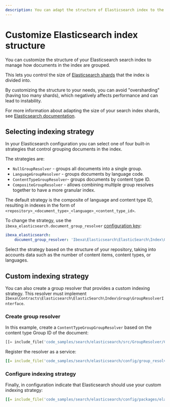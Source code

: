 ```yaml
---
description: You can adapt the structure of Elasticsearch index to the data in your Repository to improve performance and avoid instability.
---
```


# Customize Elasticsearch index structure

You can customize the structure of your Elasticsearch search index to manage how documents in the index are grouped.

This lets you control the size of [Elasticsearch shards](https://www.elastic.co/guide/en/elasticsearch/reference/current/scalability.html) that the index is divided into.

By customizing the structure to your needs, you can avoid "oversharding" (having too many shards), which negatively affects performance and can lead to instability.

For more information about adapting the size of your search index shards, see [Elasticsearch documentation](https://www.elastic.co/guide/en/elasticsearch/reference/8.4/size-your-shards.html).

## Selecting indexing strategy

In your Elasticsearch configuration you can select one of four built-in strategies that control grouping documents in the index.

The strategies are:

- `NullGroupResolver` - groups all documents into a single group.
- `LanguageGroupResolver` - groups documents by language code.
- `ContentTypeGroupResolver`- groups documents by content type ID.
- `CompositeGroupResolver` - allows combining multiple group resolves together to have a more granular index.

The default strategy is the composite of language and content type ID, resulting in indexes in the form of `<repository>_<document_type>_<language>_<content_type_id>`.

To change the strategy, use the `ibexa_elasticsearch.document_group_resolver` [configuration key](configuration.md#configuration-files):

``` yaml
ibexa_elasticsearch:
    document_group_resolver: 'Ibexa\Elasticsearch\ElasticSearch\Index\Group\ContentTypeGroupResolver'
```

Select the strategy based on the structure of your repository, taking into accounts data such as the number of content items, content types, or languages.

## Custom indexing strategy

You can also create a group resolver that provides a custom indexing strategy.
This resolver must implement `Ibexa\Contracts\Elasticsearch\ElasticSearch\Index\Group\GroupResolverInterface`.

### Create group resolver

In this example, create a `ContentTypeGroupGroupResolver` based on the content type Group ID of the document:

``` php
[[= include_file('code_samples/search/elasticsearch/src/GroupResolver/ContentTypeGroupGroupResolver.php') =]]
```

Register the resolver as a service:

``` yaml
[[= include_file('code_samples/search/elasticsearch/config/group_resolver_services.yaml') =]]
```

### Configure indexing strategy

Finally, in configuration indicate that Elasticsearch should use your custom indexing strategy:

``` yaml
[[= include_file('code_samples/search/elasticsearch/config/packages/elasticsearch.yaml') =]]
```

